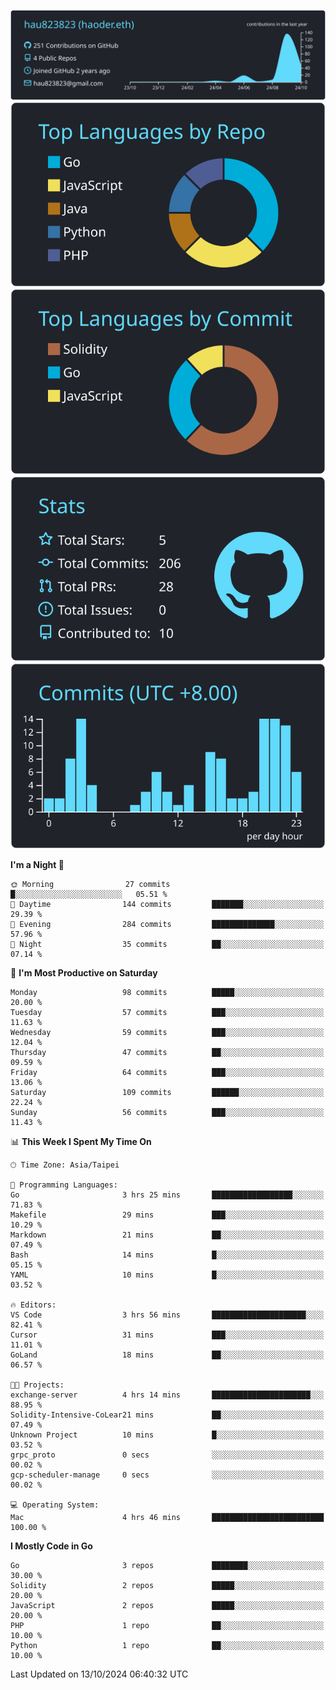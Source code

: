 [![](https://raw.githubusercontent.com/hau823823/hau823823/master/profile-summary-card-output/react/0-profile-details.svg)](https://github.com/vn7n24fzkq/github-profile-summary-cards)
[![](https://raw.githubusercontent.com/hau823823/hau823823/master/profile-summary-card-output/react/1-repos-per-language.svg)](https://github.com/vn7n24fzkq/github-profile-summary-cards) [![](https://raw.githubusercontent.com/hau823823/hau823823/master/profile-summary-card-output/react/2-most-commit-language.svg)](https://github.com/vn7n24fzkq/github-profile-summary-cards)
[![](https://raw.githubusercontent.com/hau823823/hau823823/master/profile-summary-card-output/react/3-stats.svg)](https://github.com/vn7n24fzkq/github-profile-summary-cards) [![](https://raw.githubusercontent.com/hau823823/hau823823/master/profile-summary-card-output/react/4-productive-time.svg)](https://github.com/vn7n24fzkq/github-profile-summary-cards)

<!--START_SECTION:waka-->
**I'm a Night 🦉** 

```text
🌞 Morning                27 commits          █░░░░░░░░░░░░░░░░░░░░░░░░   05.51 % 
🌆 Daytime                144 commits         ███████░░░░░░░░░░░░░░░░░░   29.39 % 
🌃 Evening                284 commits         ██████████████░░░░░░░░░░░   57.96 % 
🌙 Night                  35 commits          ██░░░░░░░░░░░░░░░░░░░░░░░   07.14 % 
```
📅 **I'm Most Productive on Saturday** 

```text
Monday                   98 commits          █████░░░░░░░░░░░░░░░░░░░░   20.00 % 
Tuesday                  57 commits          ███░░░░░░░░░░░░░░░░░░░░░░   11.63 % 
Wednesday                59 commits          ███░░░░░░░░░░░░░░░░░░░░░░   12.04 % 
Thursday                 47 commits          ██░░░░░░░░░░░░░░░░░░░░░░░   09.59 % 
Friday                   64 commits          ███░░░░░░░░░░░░░░░░░░░░░░   13.06 % 
Saturday                 109 commits         ██████░░░░░░░░░░░░░░░░░░░   22.24 % 
Sunday                   56 commits          ███░░░░░░░░░░░░░░░░░░░░░░   11.43 % 
```


📊 **This Week I Spent My Time On** 

```text
🕑︎ Time Zone: Asia/Taipei

💬 Programming Languages: 
Go                       3 hrs 25 mins       ██████████████████░░░░░░░   71.83 % 
Makefile                 29 mins             ███░░░░░░░░░░░░░░░░░░░░░░   10.29 % 
Markdown                 21 mins             ██░░░░░░░░░░░░░░░░░░░░░░░   07.49 % 
Bash                     14 mins             █░░░░░░░░░░░░░░░░░░░░░░░░   05.15 % 
YAML                     10 mins             █░░░░░░░░░░░░░░░░░░░░░░░░   03.52 % 

🔥 Editors: 
VS Code                  3 hrs 56 mins       █████████████████████░░░░   82.41 % 
Cursor                   31 mins             ███░░░░░░░░░░░░░░░░░░░░░░   11.01 % 
GoLand                   18 mins             ██░░░░░░░░░░░░░░░░░░░░░░░   06.57 % 

🐱‍💻 Projects: 
exchange-server          4 hrs 14 mins       ██████████████████████░░░   88.95 % 
Solidity-Intensive-CoLear21 mins             ██░░░░░░░░░░░░░░░░░░░░░░░   07.49 % 
Unknown Project          10 mins             █░░░░░░░░░░░░░░░░░░░░░░░░   03.52 % 
grpc_proto               0 secs              ░░░░░░░░░░░░░░░░░░░░░░░░░   00.02 % 
gcp-scheduler-manage     0 secs              ░░░░░░░░░░░░░░░░░░░░░░░░░   00.02 % 

💻 Operating System: 
Mac                      4 hrs 46 mins       █████████████████████████   100.00 % 
```

**I Mostly Code in Go** 

```text
Go                       3 repos             ████████░░░░░░░░░░░░░░░░░   30.00 % 
Solidity                 2 repos             █████░░░░░░░░░░░░░░░░░░░░   20.00 % 
JavaScript               2 repos             █████░░░░░░░░░░░░░░░░░░░░   20.00 % 
PHP                      1 repo              ██░░░░░░░░░░░░░░░░░░░░░░░   10.00 % 
Python                   1 repo              ██░░░░░░░░░░░░░░░░░░░░░░░   10.00 % 
```




 Last Updated on 13/10/2024 06:40:32 UTC
<!--END_SECTION:waka-->
